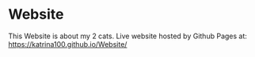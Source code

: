 # Website
This Website is about my 2 cats. Live website hosted by Github Pages at: https://katrina100.github.io/Website/
